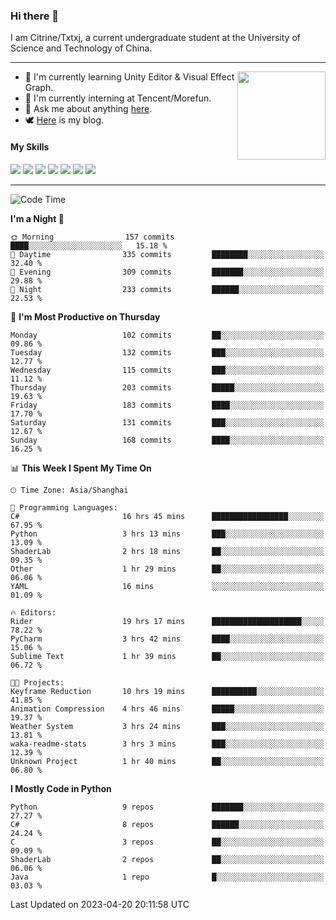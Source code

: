 ### Hi there 👋

I am Citrine/Txtxj, a current undergraduate student at the University of Science and Technology of China.

---

<img align="right" height="141" src="https://github-readme-stats.vercel.app/api?username=txtxj&theme=tokyonight&show_icons=true&count_private=true">

- 🌱 I'm currently learning Unity Editor & Visual Effect Graph.
- 🐶 I'm currently interning at Tencent/Morefun.
- 💬 Ask me about anything [here](https://github.com/txtxj/txtxj/issues).
- 🕊️ [Here](https://txtxj.top) is my blog.

#### My Skills

![](https://img.shields.io/badge/C%23-239120?logo=csharp&logoColor=fff)
![](https://img.shields.io/badge/Unity-000000?logo=unity&logoColor=fff)
![](https://img.shields.io/badge/Python-3e74a2?logo=python&logoColor=fff)
![](https://img.shields.io/badge/C++-65318e?logo=cplusplus&logoColor=fff)
![](https://img.shields.io/badge/C-5654a2?logo=c&logoColor=fff)
![](https://img.shields.io/badge/Blender-f5792a?logo=blender&logoColor=fff)
![](https://img.shields.io/badge/SQL-cc2927?logo=microsoftsqlserver&logoColor=fff)

---

<!--START_SECTION:waka-->
![Code Time](http://img.shields.io/badge/Code%20Time-810%20hrs%2030%20mins-blue)

**I'm a Night 🦉** 

```text
🌞 Morning                157 commits         ████░░░░░░░░░░░░░░░░░░░░░   15.18 % 
🌆 Daytime                335 commits         ████████░░░░░░░░░░░░░░░░░   32.40 % 
🌃 Evening                309 commits         ███████░░░░░░░░░░░░░░░░░░   29.88 % 
🌙 Night                  233 commits         ██████░░░░░░░░░░░░░░░░░░░   22.53 % 
```
📅 **I'm Most Productive on Thursday** 

```text
Monday                   102 commits         ██░░░░░░░░░░░░░░░░░░░░░░░   09.86 % 
Tuesday                  132 commits         ███░░░░░░░░░░░░░░░░░░░░░░   12.77 % 
Wednesday                115 commits         ███░░░░░░░░░░░░░░░░░░░░░░   11.12 % 
Thursday                 203 commits         █████░░░░░░░░░░░░░░░░░░░░   19.63 % 
Friday                   183 commits         ████░░░░░░░░░░░░░░░░░░░░░   17.70 % 
Saturday                 131 commits         ███░░░░░░░░░░░░░░░░░░░░░░   12.67 % 
Sunday                   168 commits         ████░░░░░░░░░░░░░░░░░░░░░   16.25 % 
```


📊 **This Week I Spent My Time On** 

```text
🕑︎ Time Zone: Asia/Shanghai

💬 Programming Languages: 
C#                       16 hrs 45 mins      █████████████████░░░░░░░░   67.95 % 
Python                   3 hrs 13 mins       ███░░░░░░░░░░░░░░░░░░░░░░   13.09 % 
ShaderLab                2 hrs 18 mins       ██░░░░░░░░░░░░░░░░░░░░░░░   09.35 % 
Other                    1 hr 29 mins        ██░░░░░░░░░░░░░░░░░░░░░░░   06.06 % 
YAML                     16 mins             ░░░░░░░░░░░░░░░░░░░░░░░░░   01.09 % 

🔥 Editors: 
Rider                    19 hrs 17 mins      ████████████████████░░░░░   78.22 % 
PyCharm                  3 hrs 42 mins       ████░░░░░░░░░░░░░░░░░░░░░   15.06 % 
Sublime Text             1 hr 39 mins        ██░░░░░░░░░░░░░░░░░░░░░░░   06.72 % 

🐱‍💻 Projects: 
Keyframe Reduction       10 hrs 19 mins      ██████████░░░░░░░░░░░░░░░   41.85 % 
Animation Compression    4 hrs 46 mins       █████░░░░░░░░░░░░░░░░░░░░   19.37 % 
Weather System           3 hrs 24 mins       ███░░░░░░░░░░░░░░░░░░░░░░   13.81 % 
waka-readme-stats        3 hrs 3 mins        ███░░░░░░░░░░░░░░░░░░░░░░   12.39 % 
Unknown Project          1 hr 40 mins        ██░░░░░░░░░░░░░░░░░░░░░░░   06.80 % 
```

**I Mostly Code in Python** 

```text
Python                   9 repos             ███████░░░░░░░░░░░░░░░░░░   27.27 % 
C#                       8 repos             ██████░░░░░░░░░░░░░░░░░░░   24.24 % 
C                        3 repos             ██░░░░░░░░░░░░░░░░░░░░░░░   09.09 % 
ShaderLab                2 repos             ██░░░░░░░░░░░░░░░░░░░░░░░   06.06 % 
Java                     1 repo              █░░░░░░░░░░░░░░░░░░░░░░░░   03.03 % 
```




 Last Updated on 2023-04-20 20:11:58 UTC
<!--END_SECTION:waka-->

